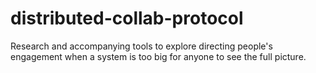 # distributed-collab-protocol
Research and accompanying tools to explore directing people's engagement when a system is too big for anyone to see the full picture.
